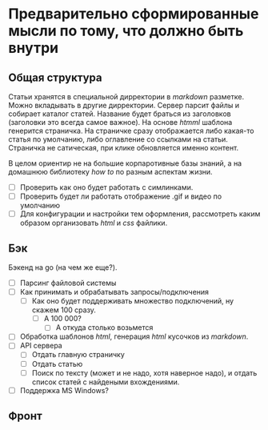 # Предварительно сформированные мысли по тому, что должно быть внутри

## Общая структура
Статьи хранятся в специальной дирректории в *markdown* разметке. Можно вкладывать в другие дирректории. Сервер парсит файлы и собирает каталог статей. Название будет браться из заголовков (заголовки это всегда самое важное). На основе *htmml* шаблона генерится страничка. На страничке сразу отображается либо какая-то статья по умолчанию, либо оглавление со ссылками на статьи. Страничка не сатическая, при клике обновляется именно контент.

В целом ориентир не на большие корпаротивные базы знаний, а на домашнюю библиотеку *how to* по разным аспектам жизни.

- [ ] Проверить как оно будет работать с симлинками.
- [ ] Проверить будет ли работать отображение .gif и видео по умолчанию
- [ ] Для конфигурации и настройки тем оформления, рассмотреть каким образом организовать *html* и *css* файлики. 

## Бэк
Бэкенд на go (на чем же еще?).

- [ ] Парсинг файловой системы
- [ ] Как принимать и обрабатывать запросы/подключения
  - [ ] Как оно будет поддерживать множество подключений, ну скажем 100 сразу.
    - [ ] А 100 000?
      - [ ] А откуда столько возьмется
- [ ] Обработка шаблонов *html*, генерация *html* кусочков из *markdown*.
- [ ] API сервера
  - [ ] Отдать главную страничку
  - [ ] Отдать статью
  - [ ] Поиск по тексту (может и не надо, хотя наверное надо), и отдать список статей с найдеными вхождениями.
- [ ] Поддержка MS Windows?

## Фронт
